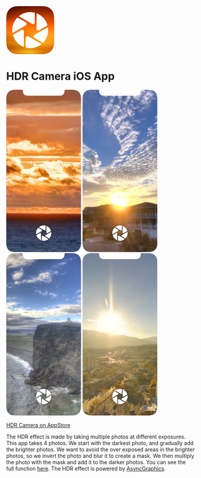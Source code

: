 <img src="https://github.com/heestand-xyz/HDR-Camera/blob/main/Assets/HDR%20Camera%20-%20App%20Icon.png?raw=true" width="128"/>

# HDR Camera iOS App

<img src="https://github.com/heestand-xyz/HDR-Camera/blob/main/Assets/HDR%20Camera%20-%20Screen%201.png?raw=true" width="200"> <img src="https://github.com/heestand-xyz/HDR-Camera/blob/main/Assets/HDR%20Camera%20-%20Screen%202.png?raw=true" width="200"> <img src="https://github.com/heestand-xyz/HDR-Camera/blob/main/Assets/HDR%20Camera%20-%20Screen%203.png?raw=true" width="200"> <img src="https://github.com/heestand-xyz/HDR-Camera/blob/main/Assets/HDR%20Camera%20-%20Screen%204.png?raw=true" width="200">

[HDR Camera on AppStore](https://apps.apple.com/us/app/hdr-effect-camera/id1580227677)

The HDR effect is made by taking multiple photos at different exposures. This app takes 4 photos. We start with the darkest photo, and gradually add the brighter photos. We want to avoid the over exposed areas in the brighter photos, so we invert the photo and blur it to create a mask. We then multiply the photo with the mask and add it to the darker photos. You can see the full function [here](https://github.com/heestand-xyz/HDR-Camera/blob/398f8c710c4666935bc47932ebd3edc981e026e7/Sources/View%20Models/HDR%20Effect/HDREffect.swift#L33). The HDR effect is powered by [AsyncGraphics](http://async.graphics).


